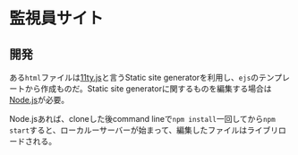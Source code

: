 # 監視員サイト

## 開発
ある`html`ファイルは[11ty.js](https://www.11ty.dev/)と言うStatic site generatorを利用し、`ejs`のテンプレートから作成ものだ。Static site generatorに関するものを編集する場合は[Node.js](https://nodejs.org/ja/)が必要。

Node.jsあれば、cloneした後command lineで`npm install`一回してから`npm start`すると、ローカルーサーバーが始まって、編集したファイルはライブリロードされる。